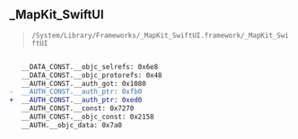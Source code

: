## _MapKit_SwiftUI

> `/System/Library/Frameworks/_MapKit_SwiftUI.framework/_MapKit_SwiftUI`

```diff

   __DATA_CONST.__objc_selrefs: 0x6e8
   __DATA_CONST.__objc_protorefs: 0x48
   __AUTH_CONST.__auth_got: 0x1080
-  __AUTH_CONST.__auth_ptr: 0xfb0
+  __AUTH_CONST.__auth_ptr: 0xed0
   __AUTH_CONST.__const: 0x7270
   __AUTH_CONST.__objc_const: 0x2158
   __AUTH.__objc_data: 0x7a0

```

